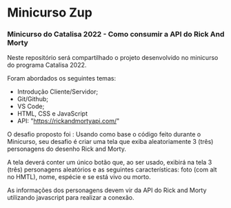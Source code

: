 # Minicurso Zup

### Minicurso do Catalisa 2022 - Como consumir a API do Rick And Morty

Neste repositório será compartilhado o projeto desenvolvido no minicurso do programa Catalisa 2022.

Foram abordados os seguintes temas:

- Introdução Cliente/Servidor;
- Git/Github;
- VS Code;
- HTML, CSS e JavaScript
- API: "https://rickandmortyapi.com/"

O desafio proposto foi :
Usando como base o código feito durante o Minicurso, seu desafio é criar uma tela que exiba aleatoriamente 3 (três) personagens do desenho Rick and Morty.

A tela deverá conter um único botão que, ao ser usado, exibirá na tela 3 (três) personagens aleatórios e as seguintes características: foto (com alt no HMTL), nome, espécie e se está vivo ou morto.

As informações dos personagens devem vir da API do Rick and Morty utilizando javascript para realizar a conexão.
